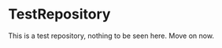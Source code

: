 TestRepository
==============

This is a test repository, nothing to be seen here. Move on now. 
 
 
  
